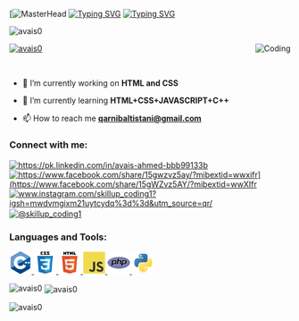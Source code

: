 [![MasterHead](https://camo.githubusercontent.com/e25d173d73b3b9ea132e4b1ad6ac45ce715bd826e6b6947010d05c24e91fd125/68747470733a2f2f7777772e61726b61736f667477617265732e636f6d2f626c6f672f77702d636f6e74656e742f75706c6f6164732f323032312f30312f6865616465725f62616e6e65722d322e6a7067)
<a href="https://git.io/typing-svg"><img src="https://readme-typing-svg.herokuapp.com?font=Fira+Code&weight=600&size=30&duration=3000&pause=5000&color=851c73&center=true&vCenter=true&width=1000&lines=Hey+there%2C+I'm+Avais+Ahmed" alt="Typing SVG" /></a>
<a href="https://git.io/typing-svg"><img src="https://readme-typing-svg.herokuapp.com?font=Fira+Code&weight=400&size=25&duration=3000&pause=5000&color=32A8BBFF&center=true&vCenter=true&width=1000&lines=A+passionate+frontend+developer+from+Pakistan" alt="Typing SVG" /></a>
<p align="left"> <img src="https://komarev.com/ghpvc/?username=avais0&label=Profile%20views&color=0e75b6&style=flat" alt="avais0" /> </p>
<img align="right" alt="Coding" width="auto" src="https://camo.githubusercontent.com/4d9f5ecceb711eec6e2018f38a5677dc657c9738d4a65ba3b928c41c0a45b439/68747470733a2f2f6d69726f2e6d656469756d2e636f6d2f6d61782f313336302f302a37513379765349765f7430696f4a2d5a2e676966"> 

<p align="left"> <a href="https://github.com/ryo-ma/github-profile-trophy"><img src="https://github-profile-trophy.vercel.app/?username=avais0" alt="avais0" /></a> </p>

<p align="left"> <a href="https://twitter.com/" target="blank"><img src="https://img.shields.io/twitter/follow/?logo=twitter&style=for-the-badge" alt="" /></a> </p>

- 🔭 I’m currently working on **HTML and CSS**

- 🌱 I’m currently learning **HTML+CSS+JAVASCRIPT+C++**

- 📫 How to reach me **qarnibaltistani@gmail.com**

<h3 align="left">Connect with me:</h3>
<p align="left">
<a href="https://pk.linkedin.com/in/avais-ahmed-bbb99133b" target="blank"><img align="center" src="https://raw.githubusercontent.com/rahuldkjain/github-profile-readme-generator/master/src/images/icons/Social/linked-in-alt.svg" alt="https://pk.linkedin.com/in/avais-ahmed-bbb99133b" height="30" width="40" /></a>
<a href="https://www.facebook.com/share/15gwzvz5ay/?mibextid=wwxifr" target="blank"><img align="center" src="https://raw.githubusercontent.com/rahuldkjain/github-profile-readme-generator/master/src/images/icons/Social/facebook.svg" alt="https://www.facebook.com/share/15gwzvz5ay/?mibextid=wwxifr](https://www.facebook.com/share/15gWZvz5AY/?mibextid=wwXIfr" height="30" width="40" /></a>
<a href="https://instagram.com/www.instagram.com/skillup_coding1?igsh=mwdvmgixm21uytcydq%3d%3d&utm_source=qr/" target="blank"><img align="center" src="https://raw.githubusercontent.com/rahuldkjain/github-profile-readme-generator/master/src/images/icons/Social/instagram.svg" alt="www.instagram.com/skillup_coding1?igsh=mwdvmgixm21uytcydq%3d%3d&utm_source=qr/" height="30" width="40" /></a>
<a href="https://youtube.com/@skillup_coding1?si=X2eEi7witn1dYEiC" target="blank"><img align="center" src="https://raw.githubusercontent.com/rahuldkjain/github-profile-readme-generator/master/src/images/icons/Social/youtube.svg" alt="@skillup_coding1" height="30" width="40" /></a>
</p>


<h3 align="left">Languages and Tools:</h3>
<p align="left"> <a href="https://www.w3schools.com/cpp/" target="_blank" rel="noreferrer"> <img src="https://raw.githubusercontent.com/devicons/devicon/master/icons/cplusplus/cplusplus-original.svg" alt="cplusplus" width="40" height="40"/> </a> <a href="https://www.w3schools.com/css/" target="_blank" rel="noreferrer"> <img src="https://raw.githubusercontent.com/devicons/devicon/master/icons/css3/css3-original-wordmark.svg" alt="css3" width="40" height="40"/> </a> <a href="https://www.w3.org/html/" target="_blank" rel="noreferrer"> <img src="https://raw.githubusercontent.com/devicons/devicon/master/icons/html5/html5-original-wordmark.svg" alt="html5" width="40" height="40"/> </a> <a href="https://developer.mozilla.org/en-US/docs/Web/JavaScript" target="_blank" rel="noreferrer"> <img src="https://raw.githubusercontent.com/devicons/devicon/master/icons/javascript/javascript-original.svg" alt="javascript" width="40" height="40"/> </a> <a href="https://www.php.net" target="_blank" rel="noreferrer"> <img src="https://raw.githubusercontent.com/devicons/devicon/master/icons/php/php-original.svg" alt="php" width="40" height="40"/> </a> <a href="https://www.python.org" target="_blank" rel="noreferrer"> <img src="https://raw.githubusercontent.com/devicons/devicon/master/icons/python/python-original.svg" alt="python" width="40" height="40"/> </a> </p>

<p><img align="left" src="https://github-readme-stats.vercel.app/api/top-langs?username=avais0&show_icons=true&locale=en&layout=compact" alt="avais0" /></p>

<p>&nbsp;<img align="center" src="https://github-readme-stats.vercel.app/api?username=avais0&show_icons=true&locale=en" alt="avais0" /></p>

<p><img align="center" src="https://github-readme-streak-stats.herokuapp.com/?user=avais0&" alt="avais0" /></p>
